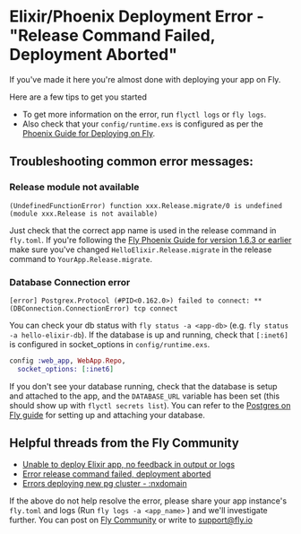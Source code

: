 # Elixir/Phoenix Deployment Error - "Release Command Failed, Deployment Aborted"

If you've made it here you're almost done with deploying your app on Fly.

Here are a few tips to get you started
- To get more information on the error, run `flyctl logs` or `fly logs`.
- Also check that your `config/runtime.exs` is configured as per the [Phoenix Guide for Deploying on Fly](https://hexdocs.pm/phoenix/fly.html#runtime-configuration).

## Troubleshooting common error messages:

  ### Release module not available
  ```output
  (UndefinedFunctionError) function xxx.Release.migrate/0 is undefined (module xxx.Release is not available)
  ```
  
  Just check that the correct app name is used in the release command in `fly.toml`. If you're following the [Fly Phoenix Guide for version 1.6.3 or earlier](https://fly.io/docs/getting-started/legacy_elixir/) make sure you've changed `HelloElixir.Release.migrate` in the release command to `YourApp.Release.migrate`.
  
  
  ### Database Connection error
  ```output
  [error] Postgrex.Protocol (#PID<0.162.0>) failed to connect: ** (DBConnection.ConnectionError) tcp connect
  ```
  
  You can check your db status with `fly status -a <app-db>` (e.g. `fly status -a hello-elixir-db`). If the database is up and running, check that `[:inet6]` is configured in socket_options in `config/runtime.exs`.
  ```elixir
  config :web_app, WebApp.Repo,
    socket_options: [:inet6]
  ```
   If you don't see your database running, check that the database is setup and attached to the app, and the `DATABASE_URL` variable has been set (this should show up with `flyctl secrets list`). You can refer to the [Postgres on Fly guide](https://fly.io/docs/reference/postgres/) for setting up and attaching your database.
 
 
## Helpful threads from the Fly Community
  - [Unable to deploy Elixir app, no feedback in output or logs](https://community.fly.io/t/unable-to-deploy-elixir-app-no-feedback-in-output-or-logs/1664/26)
  - [Error release command failed, deployment aborted](https://community.fly.io/t/error-release-command-failed-deployment-aborted/2918)
  - [Errors deploying new pg cluster - :nxdomain](https://community.fly.io/t/errors-deploying-new-pg-cluster-nxdomain/3432)


If the above do not help resolve the error, please share your app instance's `fly.toml` and logs (Run `fly logs -a <app_name>` ) and we'll investigate further. You can post on [Fly Community](community.fly.io) or write to support@fly.io
